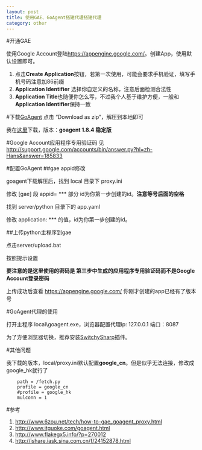 ```yaml
---
layout: post
title: 使用GAE、GoAgent搭建代理搭建代理
category: other
---
```


#开通GAE

使用Google Account登陆<https://appengine.google.com/>。创建App，使用默认设置即可。

1. 点击**Create Application**按钮，若第一次使用，可能会要求手机验证，填写手机号码注意加86前缀
1. **Application Identifier** 选择你自定义的名称，注意后面检测合法性
1. **Application Title**也随便你怎么写，不过我个人基于维护方便，一般和**Application Identifier**保持一致


#下载[GoAgent](https://github.com/phus/goagent/downloads)
点击 “Download as zip”，解压到本地即可

我在[这里](http://ishare.iask.sina.com.cn/f/24152878.html)下载，版本：**goagent 1.8.4 稳定版**

#Google Account应用程序专用验证码
见 <http://support.google.com/accounts/bin/answer.py?hl=zh-Hans&answer=185833>


#配置GoAgent
##gae appid修改

goagent下载解压后，找到 local 目录下 proxy.ini

修改 [gae] 段 appid= *** 部分 id为你第一步创建的id。**注意等号后面的空格**

找到 server/python 目录下的 app.yaml

修改 application: *** 的值，id为你第一步创建的id。


##上传python主程序到gae

点击server/upload.bat

按照提示设置

**要注意的是这里使用的密码是 第三步中生成的应用程序专用验证码而不是Google Account登录密码**

上传成功后查看 <https://appengine.google.com/> 你刚才创建的app已经有了版本号


#GoAgent代理的使用

打开主程序 local\goagent.exe，浏览器配置代理ip: 127.0.0.1 端口：8087

为了方便浏览器切换，推荐安装[SwitchySharp](https://chrome.google.com/webstore/detail/proxy-switchysharp/dpplabbmogkhghncfbfdeeokoefdjegm)插件。

#其他问题

我下载的版本，local/proxy.ini默认配置**google_cn**。但是似乎无法连接，修改成google_hk就行了

        path = /fetch.py
        profile = google_cn
        #profile = google_hk
        mulconn = 1

        
#参考
1. <http://www.6zou.net/tech/how-to-gae_goagent_proxy.html>
1. <http://www.itguoke.com/goagent.html>
1. <http://www.flakegx5.info/?p=270012>
1. <http://ishare.iask.sina.com.cn/f/24152878.html>
